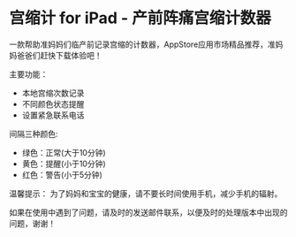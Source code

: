 # 宫缩计 for iPad - 产前阵痛宫缩计数器

一款帮助准妈妈们临产前记录宫缩的计数器，AppStore应用市场精品推荐，准妈妈爸爸们赶快下载体验吧！

主要功能：

- 本地宫缩次数记录
- 不同颜色状态提醒
- 设置紧急联系电话

间隔三种颜色:
- 绿色：正常(大于10分钟)
- 黄色：提醒(小于10分钟)
- 红色：警告(小于5分钟)

温馨提示：
    为了妈妈和宝宝的健康，请不要长时间使用手机，减少手机的辐射。

如果在使用中遇到了问题，请及时的发送邮件联系，以便及时的处理版本中出现的问题，谢谢！
